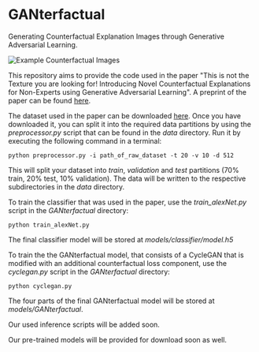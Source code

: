 # GANterfactual
Generating Counterfactual Explanation Images through Generative Adversarial Learning. 

![Example Counterfactual Images](https://github.com/hcmlab/GANterfactual/blob/main/ressources/counterfactual_examples.PNG)

This repository aims to provide the code used in the paper "This is not the Texture you are looking for! Introducing Novel Counterfactual Explanations for Non-Experts using Generative Adversarial Learning". A preprint of the paper can be found [here](https://arxiv.org/abs/2012.11905).

The dataset used in the paper can be downloaded [here](https://www.kaggle.com/c/rsna-pneumonia-detection-challenge).
Once you have downloaded it, you can split it into the required data partitions by using the *preprocessor.py* script that can be found in the *data* directory.
Run it by executing the following command in a terminal:

`python preprocessor.py -i path_of_raw_dataset -t 20 -v 10 -d 512`

This will split your dataset into *train*, *validation* and *test* partitions (70% train, 20% test, 10% validation). The data will be written to the respective subdirectories in the *data* directory.

To train the classifier that was used in the paper, use the *train_alexNet.py* script in the *GANterfactual* directory:

`python train_alexNet.py`

The final classifier model will be stored at *models/classifier/model.h5*

To train the the GANterfactual model, that consists of a CycleGAN that is modified with an additional counterfactual loss component, use the *cyclegan.py* script in the *GANterfactual* directory:

`python cyclegan.py`

The four parts of the final GANterfactual model will be stored at *models/GANterfactual*.

Our used inference scripts will be added soon.

Our pre-trained models will be provided for download soon as well.
